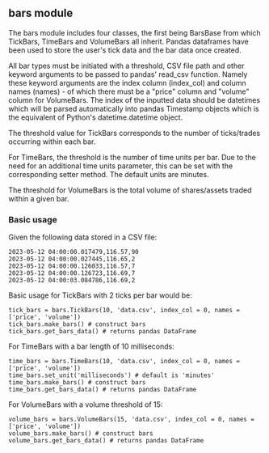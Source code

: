 ## bars module

The bars module includes four classes, the first being BarsBase from which TickBars, TimeBars and VolumeBars all inherit. Pandas dataframes have been used to store the user's tick data and the bar data once created.

All bar types must be initiated with a threshold, CSV file path and other keyword arguments to be passed to pandas' read_csv function. Namely these keyword arguments are the index column (index_col) and column names (names) - of which there must be a "price" column and "volume" column for VolumeBars. The index of the inputted data should be datetimes which will be parsed automatically into pandas Timestamp objects which is the equivalent of Python's datetime.datetime object.

The threshold value for TickBars corresponds to the number of ticks/trades occurring within each bar. 

For TimeBars, the threshold is the number of time units per bar. Due to the need for an additional time units parameter, this can be set with the corresponding setter method. The default units are minutes.

The threshold for VolumeBars is the total volume of shares/assets traded within a given bar.

### Basic usage

Given the following data stored in a CSV file:

```
2023-05-12 04:00:00.017479,116.57,90
2023-05-12 04:00:00.027445,116.65,2
2023-05-12 04:00:00.126033,116.57,7
2023-05-12 04:00:00.126723,116.69,7
2023-05-12 04:00:03.084786,116.69,2
```

Basic usage for TickBars with 2 ticks per bar would be:

```
tick_bars = bars.TickBars(10, 'data.csv', index_col = 0, names = ['price', 'volume'])
tick_bars.make_bars() # construct bars
tick_bars.get_bars_data() # returns pandas DataFrame
```

For TimeBars with a bar length of 10 milliseconds:

```
time_bars = bars.TimeBars(10, 'data.csv', index_col = 0, names = ['price', 'volume'])
time_bars.set_unit('milliseconds') # default is 'minutes'
time_bars.make_bars() # construct bars
time_bars.get_bars_data() # returns pandas DataFrame
```

For VolumeBars with a volume threshold of 15:

```
volume_bars = bars.VolumeBars(15, 'data.csv', index_col = 0, names = ['price', 'volume'])
volume_bars.make_bars() # construct bars
volume_bars.get_bars_data() # returns pandas DataFrame
```